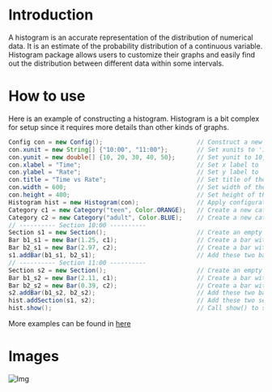 # Introduction
A histogram is an accurate representation of the distribution of numerical data. It is an estimate of the probability distribution of a continuous variable. Histogram package allows users to customize their graphs and easily find out the distribution between different data within some intervals.

# How to use
Here is an example of constructing a histogram. Histogram is a bit complex for setup since it requires more details than other kinds of graphs.
```java
Config con = new Config();                          // Construct a new Config object
con.xunit = new String[] {"10:00", "11:00"};        // Set xunits to '10:00', '11:00'
con.yunit = new double[] {10, 20, 30, 40, 50};      // Set yunit to 10, 20, 30, 40, 50
con.xlabel = "Time";                                // Set x label to 'Time'
con.ylabel = "Rate";                                // Set y label to 'Rate'
con.title = "Time vs Rate";                         // Set title of the histogram to 'Time vs Rate'
con.width = 600;                                    // Set width of the graph to 600
con.height = 400;                                   // Set height of the graph to 400
Histogram hist = new Histogram(con);                // Apply configuration by passing the Config object to Histogram
Category c1 = new Category("teen", Color.ORANGE);   // Create a new category with name 'teen' and represents as ORANGE
Category c2 = new Category("adult", Color.BLUE);    // Create a new category with name 'adult' and represents as BLUE
// ---------- Section 10:00 ----------
Section s1 = new Section();                         // Create an empty new section
Bar b1_s1 = new Bar(1.25, c1);                      // Create a bar with y value to be 1.25 of the y units
Bar b2_s1 = new Bar(2.97, c2);                      // Create a bar with y value to be 2.97 of the y units
s1.addBar(b1_s1, b2_s1);                            // Add these two bars to the section1
// ---------- Section 11:00 ----------
Section s2 = new Section();                         // Create an empty new section
Bar b1_s2 = new Bar(2.11, c1);                      // Create a bar with y value to be 2.11 of the y units
Bar b2_s2 = new Bar(0.39, c2);                      // Create a bar with y value to be 0.39 of the y units
s2.addBar(b1_s2, b2_s2);                            // Add these two bars to the section2
hist.addSection(s1, s2);                            // Add these two sections to the histogram
hist.show();                                        // Call show() to show up the graph
```
More examples can be found in [here](https://github.com/NielXu/JPlot/blob/master/src/histogram/Demo.java)

# Images
![Img](https://github.com/NielXu/JPlot/blob/master/resources/histogram.jpg "histogram")
